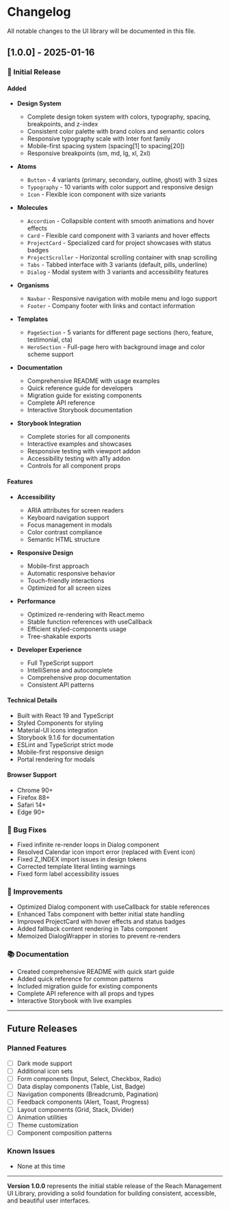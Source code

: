 # Changelog

All notable changes to the UI library will be documented in this file.

## [1.0.0] - 2025-01-16

### 🎉 Initial Release

#### Added
- **Design System**
  - Complete design token system with colors, typography, spacing, breakpoints, and z-index
  - Consistent color palette with brand colors and semantic colors
  - Responsive typography scale with Inter font family
  - Mobile-first spacing system (spacing[1] to spacing[20])
  - Responsive breakpoints (sm, md, lg, xl, 2xl)

- **Atoms**
  - `Button` - 4 variants (primary, secondary, outline, ghost) with 3 sizes
  - `Typography` - 10 variants with color support and responsive design
  - `Icon` - Flexible icon component with size variants

- **Molecules**
  - `Accordion` - Collapsible content with smooth animations and hover effects
  - `Card` - Flexible card component with 3 variants and hover effects
  - `ProjectCard` - Specialized card for project showcases with status badges
  - `ProjectScroller` - Horizontal scrolling container with snap scrolling
  - `Tabs` - Tabbed interface with 3 variants (default, pills, underline)
  - `Dialog` - Modal system with 3 variants and accessibility features

- **Organisms**
  - `Navbar` - Responsive navigation with mobile menu and logo support
  - `Footer` - Company footer with links and contact information

- **Templates**
  - `PageSection` - 5 variants for different page sections (hero, feature, testimonial, cta)
  - `HeroSection` - Full-page hero with background image and color scheme support

- **Documentation**
  - Comprehensive README with usage examples
  - Quick reference guide for developers
  - Migration guide for existing components
  - Complete API reference
  - Interactive Storybook documentation

- **Storybook Integration**
  - Complete stories for all components
  - Interactive examples and showcases
  - Responsive testing with viewport addon
  - Accessibility testing with a11y addon
  - Controls for all component props

#### Features
- **Accessibility**
  - ARIA attributes for screen readers
  - Keyboard navigation support
  - Focus management in modals
  - Color contrast compliance
  - Semantic HTML structure

- **Responsive Design**
  - Mobile-first approach
  - Automatic responsive behavior
  - Touch-friendly interactions
  - Optimized for all screen sizes

- **Performance**
  - Optimized re-rendering with React.memo
  - Stable function references with useCallback
  - Efficient styled-components usage
  - Tree-shakable exports

- **Developer Experience**
  - Full TypeScript support
  - IntelliSense and autocomplete
  - Comprehensive prop documentation
  - Consistent API patterns

#### Technical Details
- Built with React 19 and TypeScript
- Styled Components for styling
- Material-UI icons integration
- Storybook 9.1.6 for documentation
- ESLint and TypeScript strict mode
- Mobile-first responsive design
- Portal rendering for modals

#### Browser Support
- Chrome 90+
- Firefox 88+
- Safari 14+
- Edge 90+

### 🐛 Bug Fixes
- Fixed infinite re-render loops in Dialog component
- Resolved Calendar icon import error (replaced with Event icon)
- Fixed Z_INDEX import issues in design tokens
- Corrected template literal linting warnings
- Fixed form label accessibility issues

### 🔧 Improvements
- Optimized Dialog component with useCallback for stable references
- Enhanced Tabs component with better initial state handling
- Improved ProjectCard with hover effects and status badges
- Added fallback content rendering in Tabs component
- Memoized DialogWrapper in stories to prevent re-renders

### 📚 Documentation
- Created comprehensive README with quick start guide
- Added quick reference for common patterns
- Included migration guide for existing components
- Complete API reference with all props and types
- Interactive Storybook with live examples

---

## Future Releases

### Planned Features
- [ ] Dark mode support
- [ ] Additional icon sets
- [ ] Form components (Input, Select, Checkbox, Radio)
- [ ] Data display components (Table, List, Badge)
- [ ] Navigation components (Breadcrumb, Pagination)
- [ ] Feedback components (Alert, Toast, Progress)
- [ ] Layout components (Grid, Stack, Divider)
- [ ] Animation utilities
- [ ] Theme customization
- [ ] Component composition patterns

### Known Issues
- None at this time

---

**Version 1.0.0** represents the initial stable release of the Reach Management UI Library, providing a solid foundation for building consistent, accessible, and beautiful user interfaces.
